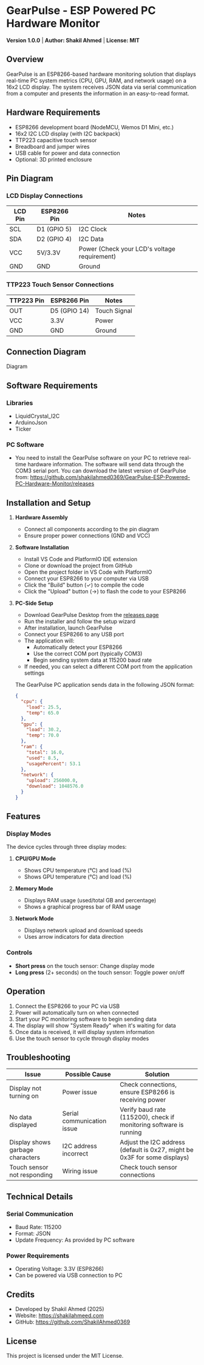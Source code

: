 # GearPulse - ESP Powered PC Hardware Monitor
**Version 1.0.0** | **Author: Shakil Ahmed** | **License: MIT**

## Overview
GearPulse is an ESP8266-based hardware monitoring solution that displays real-time PC system metrics (CPU, GPU, RAM, and network usage) on a 16x2 LCD display. The system receives JSON data via serial communication from a computer and presents the information in an easy-to-read format.

## Hardware Requirements

- ESP8266 development board (NodeMCU, Wemos D1 Mini, etc.)
- 16x2 I2C LCD display (with I2C backpack)
- TTP223 capacitive touch sensor
- Breadboard and jumper wires
- USB cable for power and data connection
- Optional: 3D printed enclosure

## Pin Diagram

### LCD Display Connections

| LCD Pin | ESP8266 Pin | Notes |
|---------|-------------|-------|
| SCL     | D1 (GPIO 5) | I2C Clock |
| SDA     | D2 (GPIO 4) | I2C Data |
| VCC     | 5V/3.3V     | Power (Check your LCD's voltage requirement) |
| GND     | GND         | Ground |

### TTP223 Touch Sensor Connections

| TTP223 Pin | ESP8266 Pin | Notes |
|------------|-------------|-------|
| OUT        | D5 (GPIO 14)| Touch Signal |
| VCC        | 3.3V        | Power |
| GND        | GND         | Ground |

## Connection Diagram

Diagram

## Software Requirements

### Libraries
- LiquidCrystal_I2C
- ArduinoJson
- Ticker

### PC Software
- You need to install the GearPulse software on your PC to retrieve real-time hardware information. The software will send data through the COM3 serial port. You can download the latest version of GearPulse from: https://github.com/shakilahmed0369/GearPulse-ESP-Powered-PC-Hardware-Monitor/releases

## Installation and Setup

1. **Hardware Assembly**
   - Connect all components according to the pin diagram
   - Ensure proper power connections (GND and VCC)

2. **Software Installation**
   - Install VS Code and PlatformIO IDE extension
   - Clone or download the project from GitHub
   - Open the project folder in VS Code with PlatformIO
   - Connect your ESP8266 to your computer via USB
   - Click the "Build" button (✓) to compile the code
   - Click the "Upload" button (→) to flash the code to your ESP8266

3. **PC-Side Setup**
   - Download GearPulse Desktop from the [releases page](https://github.com/shakilahmed0369/GearPulse-ESP-Powered-PC-Hardware-Monitor/releases)
   - Run the installer and follow the setup wizard
   - After installation, launch GearPulse
   - Connect your ESP8266 to any USB port
   - The application will:
     - Automatically detect your ESP8266
     - Use the correct COM port (typically COM3)
     - Begin sending system data at 115200 baud rate
   - If needed, you can select a different COM port from the application settings

   The GearPulse PC application sends data in the following JSON format:
     ```json
     {
       "cpu": {
         "load": 25.5,
         "temp": 65.0
       },
       "gpu": {
         "load": 30.2,
         "temp": 70.0
       },
       "ram": {
         "total": 16.0,
         "used": 8.5,
         "usagePercent": 53.1
       },
       "network": {
         "upload": 256000.0,
         "download": 1048576.0
       }
     }
     ```

## Features

### Display Modes
The device cycles through three display modes:

1. **CPU/GPU Mode**
   - Shows CPU temperature (°C) and load (%)
   - Shows GPU temperature (°C) and load (%)

2. **Memory Mode**
   - Displays RAM usage (used/total GB and percentage)
   - Shows a graphical progress bar of RAM usage

3. **Network Mode**
   - Displays network upload and download speeds
   - Uses arrow indicators for data direction

### Controls
- **Short press** on the touch sensor: Change display mode
- **Long press** (2+ seconds) on the touch sensor: Toggle power on/off

## Operation

1. Connect the ESP8266 to your PC via USB
2. Power will automatically turn on when connected
3. Start your PC monitoring software to begin sending data
4. The display will show "System Ready" when it's waiting for data
5. Once data is received, it will display system information
6. Use the touch sensor to cycle through display modes

## Troubleshooting

| Issue | Possible Cause | Solution |
|-------|----------------|----------|
| Display not turning on | Power issue | Check connections, ensure ESP8266 is receiving power |
| No data displayed | Serial communication issue | Verify baud rate (115200), check if monitoring software is running |
| Display shows garbage characters | I2C address incorrect | Adjust the I2C address (default is 0x27, might be 0x3F for some displays) |
| Touch sensor not responding | Wiring issue | Check touch sensor connections |

## Technical Details

### Serial Communication
- Baud Rate: 115200
- Format: JSON
- Update Frequency: As provided by PC software

### Power Requirements
- Operating Voltage: 3.3V (ESP8266)
- Can be powered via USB connection to PC

## Credits
- Developed by Shakil Ahmed (2025)
- Website: https://shakilahmeed.com
- GitHub: https://github.com/ShakilAhmed0369

## License
This project is licensed under the MIT License.
